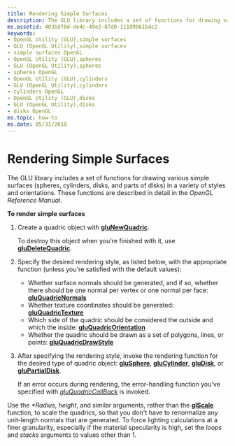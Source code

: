 ```yaml
---
title: Rendering Simple Surfaces
description: The GLU library includes a set of functions for drawing various simple surfaces (spheres, cylinders, disks, and parts of disks) in a variety of styles and orientations. These functions are described in detail in the OpenGL Reference Manual.
ms.assetid: 403bdf8d-de4c-49e2-87d0-11109061b4c2
keywords:
- OpenGL Utility (GLU),simple surfaces
- GLU (OpenGL Utility),simple surfaces
- simple surfaces OpenGL
- OpenGL Utility (GLU),spheres
- GLU (OpenGL Utility),spheres
- spheres OpenGL
- OpenGL Utility (GLU),cylinders
- GLU (OpenGL Utility),cylinders
- cylinders OpenGL
- OpenGL Utility (GLU),disks
- GLU (OpenGL Utility),disks
- disks OpenGL
ms.topic: how-to
ms.date: 05/31/2018
---
```


# Rendering Simple Surfaces

The GLU library includes a set of functions for drawing various simple surfaces (spheres, cylinders, disks, and parts of disks) in a variety of styles and orientations. These functions are described in detail in the *OpenGL Reference Manual*.

**To render simple surfaces**

1.  Create a quadric object with [**gluNewQuadric**](glunewquadric.md).

    To destroy this object when you're finished with it, use [**gluDeleteQuadric**](gludeletequadric.md).

2.  Specify the desired rendering style, as listed below, with the appropriate function (unless you're satisfied with the default values):
    -   Whether surface normals should be generated, and if so, whether there should be one normal per vertex or one normal per face: [**gluQuadricNormals**](gluquadricnormals.md)
    -   Whether texture coordinates should be generated: [**gluQuadricTexture**](gluquadrictexture.md)
    -   Which side of the quadric should be considered the outside and which the inside: [**gluQuadricOrientation**](gluquadricorientation.md)
    -   Whether the quadric should be drawn as a set of polygons, lines, or points: [**gluQuadricDrawStyle**](gluquadricdrawstyle.md)
3.  After specifying the rendering style, invoke the rendering function for the desired type of quadric object: [**gluSphere**](glusphere.md), [**gluCylinder**](glucylinder.md), [**gluDisk**](gludisk.md), or [**gluPartialDisk**](glupartialdisk.md).

    If an error occurs during rendering, the error-handling function you've specified with [*gluQuadricCallBack*](gluquadric.md) is invoked.

Use the *\*Radius*, *height*, and similar arguments, rather than the [**glScale**](glscale.md) function, to scale the quadrics, so that you don't have to renormalize any unit-length normals that are generated. To force lighting calculations at a finer granularity, especially if the material specularity is high, set the *loops* and *stacks* arguments to values other than 1.

 

 




